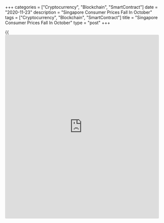 +++
categories = ["Cryptocurrency", "Blockchain", "SmartContract"]
date = "2020-11-23"
description = "Singapore Consumer Prices Fall In October"
tags = ["Cryptocurrency", "Blockchain", "SmartContract"]
title = "Singapore Consumer Prices Fall In October"
type = "post"
+++

{{<iframe id="large-banner" src="https://www.bounty.group/#slide=12.0" width="100%" height="600" scrolling="no" style="border: 0px solid rgb(216, 221, 230); border-radius: 3px;">}}

Singapore's consumer prices declined in October, data from the Monetary
Authority of Singapore and the Ministry of Trade and Industry showed on
Monday.

The consumer price index fell 0.2 percent year-on-year in October, after
remaining unchanged in September. Economists had expected the price to
remain unchanged.

This latest consumer prices outcome was largely due to a sharper decline
in private transport costs.

MAS core CPI, which excludes the costs of accommodation and private road
transport, fell 0.2 percent annually in October, following a 0.1 percent
decrease in the preceding month. Economists had forecast a 0.1 percent
fall.

The latest decline can be attributed to steeper declines in the costs of
services, retail and other goods, and lower food inflation.

The statistical office expects external inflation to remain low in the
coming quarters, amid weak demand conditions.

Both MAS Core Inflation and CPI-All Items inflation are forecast to
average between -5 percent and 0 percent this year, the statistical
office and MAS said.

Next year, MAS Core Inflation is expected to average 0-1 percent, while
the CPI-All Items inflation is projected to be between -0.5 and 0.5
percent.

For comments and feedback [contact](https://www.playgroundfx.com/contact/): editorial@rtt[news](https://www.letsplayfx.com/blog/forex-news-website/).com

[Economic News][1]

 **What parts of the world are seeing the best (and worst) economic
performances lately? Click[here][2] to check out our [Econ Scorecard][2]
and find out! See up-to-the-moment [ranking](https://www.playgroundfx.com/blog/crypto-exchange-ranking/)s for the best and worst
performers in [GDP][3], [unemployment rate][4], [inflation][5] and much
more.**

   1. www.rtt[news](https://www.letsplayfx.com/blog/forex-news-website/).com/Content/EconomicNews.aspx
   2. www.rtt[news](https://www.letsplayfx.com/blog/forex-news-website/).com/economic-scorecard/world-rank/PPI/highest-performance.aspx
   3. www.rtt[news](https://www.letsplayfx.com/blog/forex-news-website/).com/economic-scorecard/world-rank/GDP/highest-performance.aspx
   4. www.rtt[news](https://www.letsplayfx.com/blog/forex-news-website/).com/economic-scorecard/world-rank/unemployment-rate/lowest-performance.aspx
   5. www.rtt[news](https://www.letsplayfx.com/blog/forex-news-website/).com/economic-scorecard/world-rank/CPI/highest-performance.aspx